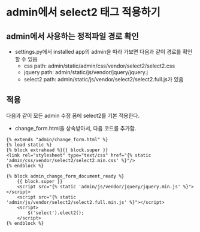 # admin에서 select2 태그 적용하기
## admin에서 사용하는 정적파일 경로 확인
* settings.py에서 installed app의 admin을 따라 가보면 다음과 같이 경로를 확인할 수 있음
  * css path: admin/static/admin/css/vendor/select2/select2.css
  * jquery path: admin/static/js/vendor/jquery/jquery.j
  * select2 path: admin/static/js/vendor/select2/select2.full.js가 있음
## 적용
다음과 같이 모든 admin 수정 폼에 select2를 기본 적용한다.
* change_form.html을 상속받아서, 다음 코드를 추가함.

```
{% extends "admin/change_form.html" %}
{% load static %}
{% block extrahead %}{{ block.super }}
<link rel="stylesheet" type="text/css" href="{% static 'admin/css/vendor/select2/select2.min.css' %}"/>
{% endblock %}

{% block admin_change_form_document_ready %}
    {{ block.super }}
    <script src="{% static 'admin/js/vendor/jquery/jquery.min.js' %}"></script>
    <script src="{% static 'admin/js/vendor/select2/select2.full.min.js' %}"></script>
    <script>
        $('select').elect2();
    </script>
{% endblock %}
```
